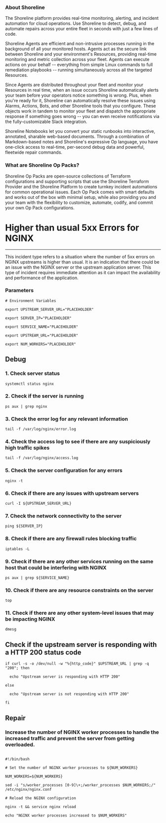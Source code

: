 
### About Shoreline
The Shoreline platform provides real-time monitoring, alerting, and incident automation for cloud operations. Use Shoreline to detect, debug, and automate repairs across your entire fleet in seconds with just a few lines of code.

Shoreline Agents are efficient and non-intrusive processes running in the background of all your monitored hosts. Agents act as the secure link between Shoreline and your environment's Resources, providing real-time monitoring and metric collection across your fleet. Agents can execute actions on your behalf -- everything from simple Linux commands to full remediation playbooks -- running simultaneously across all the targeted Resources.

Since Agents are distributed throughout your fleet and monitor your Resources in real time, when an issue occurs Shoreline automatically alerts your team before your operators notice something is wrong. Plus, when you're ready for it, Shoreline can automatically resolve these issues using Alarms, Actions, Bots, and other Shoreline tools that you configure. These objects work in tandem to monitor your fleet and dispatch the appropriate response if something goes wrong -- you can even receive notifications via the fully-customizable Slack integration.

Shoreline Notebooks let you convert your static runbooks into interactive, annotated, sharable web-based documents. Through a combination of Markdown-based notes and Shoreline's expressive Op language, you have one-click access to real-time, per-second debug data and powerful, fleetwide repair commands.

### What are Shoreline Op Packs?
Shoreline Op Packs are open-source collections of Terraform configurations and supporting scripts that use the Shoreline Terraform Provider and the Shoreline Platform to create turnkey incident automations for common operational issues. Each Op Pack comes with smart defaults and works out of the box with minimal setup, while also providing you and your team with the flexibility to customize, automate, codify, and commit your own Op Pack configurations.

# Higher than usual 5xx Errors for NGINX 
---

This incident type refers to a situation where the number of 5xx errors on NGINX upstreams is higher than usual. It is an indication that there could be an issue with the NGINX server or the upstream application server. This type of incident requires immediate attention as it can impact the availability and performance of the application.

### Parameters
```shell
# Environment Variables

export UPSTREAM_SERVER_URL="PLACEHOLDER"

export SERVER_IP="PLACEHOLDER"

export SERVICE_NAME="PLACEHOLDER"

export UPSTREAM_URL="PLACEHOLDER"

export NUM_WORKERS="PLACEHOLDER"
```

## Debug

### 1. Check server status
```shell
systemctl status nginx
```

### 2. Check if the server is running
```shell
ps aux | grep nginx
```

### 3. Check the error log for any relevant information
```shell
tail -f /var/log/nginx/error.log
```

### 4. Check the access log to see if there are any suspiciously high traffic spikes
```shell
tail -f /var/log/nginx/access.log
```

### 5. Check the server configuration for any errors
```shell
nginx -t
```

### 6. Check if there are any issues with upstream servers
```shell
curl -I ${UPSTREAM_SERVER_URL}
```

### 7. Check the network connectivity to the server
```shell
ping ${SERVER_IP}
```

### 8. Check if there are any firewall rules blocking traffic
```shell
iptables -L
```

### 9. Check if there are any other services running on the same host that could be interfering with NGINX
```shell
ps aux | grep ${SERVICE_NAME}
```

### 10. Check if there are any resource constraints on the server
```shell
top
```

### 11. Check if there are any other system-level issues that may be impacting NGINX
```shell
dmesg
```
## Check if the upstream server is responding with a HTTP 200 status code
```shell
if curl -s -o /dev/null -w "%{http_code}" $UPSTREAM_URL | grep -q "200"; then

  echo "Upstream server is responding with HTTP 200"

else

  echo "Upstream server is not responding with HTTP 200"

fi
```
## Repair

### Increase the number of NGINX worker processes to handle the increased traffic and prevent the server from getting overloaded.
```shell

#!/bin/bash

# Set the number of NGINX worker processes to ${NUM_WORKERS}

NUM_WORKERS=${NUM_WORKERS}

sed -i "s/worker_processes [0-9]\+;/worker_processes $NUM_WORKERS;/" /etc/nginx/nginx.conf

# Reload the NGINX configuration

nginx -t && service nginx reload

echo "NGINX worker processes increased to $NUM_WORKERS"


```